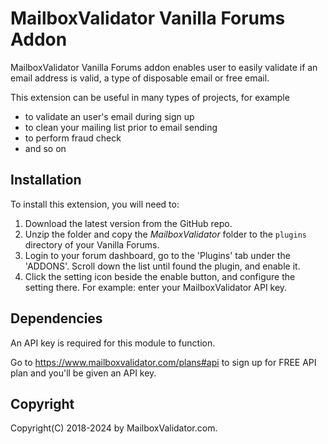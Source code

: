 # MailboxValidator Vanilla Forums Addon

MailboxValidator Vanilla Forums addon enables user to easily validate if an email address is valid, a type of disposable email or free email.

This extension can be useful in many types of projects, for example

- to validate an user's email during sign up
- to clean your mailing list prior to email sending
- to perform fraud check
- and so on

## Installation

To install this extension, you will need to:

1. Download the latest version from the GitHub repo.
2. Unzip the folder and copy the *MailboxValidator* folder to the `plugins` directory of your Vanilla Forums.
3. Login to your forum dashboard, go to the 'Plugins' tab under the 'ADDONS'. Scroll down the list until found the plugin, and enable it.
4. Click the setting icon beside the enable button, and configure the setting there. For example: enter your MailboxValidator API key.

## Dependencies

An API key is required for this module to function.

Go to https://www.mailboxvalidator.com/plans#api to sign up for FREE API plan and you'll be given an API key.

## Copyright

Copyright(C) 2018-2024 by MailboxValidator.com.